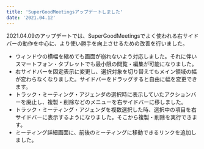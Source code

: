 ```yaml
---
title: 'SuperGoodMeetingsアップデートしました'
date: '2021.04.12'
---
```


2021.04.09のアップデートでは、SuperGoodMeetingsでよく使われる右サイドバーの動作を中心に、より使い勝手を向上させるための改善を行いました。

- ウィンドウの横幅を縮めても画面が崩れないよう対応しました。それに伴いスマートフォン・タブレットでも最小限の閲覧・編集が可能になりました。
- 右サイドバーを固定表示に変更し、選択対象を切り替えてもメイン領域の幅が変わらなくなりました。サイドバーをドラッグすると自由に幅を変更できます。
- トラック・ミーティング・アジェンダの選択時に表示していたアクションバーを廃止し、複製・削除などのメニューを右サイドバーに移しました。
- トラック・ミーティング・アジェンダを複数選択した時、選択中の項目を右サイドバーに表示するようになりました。そこから複製・削除を実行できます。
- ミーティング詳細画面に、前後のミーティングに移動できるリンクを追加しました。
